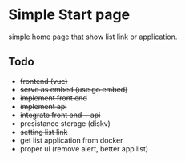 # Simple Start page
simple home page that show list link or application.

## Todo
* ~~frontend (vue)~~
* ~~serve as embed (use go embed)~~
* ~~implement front end~~
* ~~implement api~~
* ~~integrate front end + api~~
* ~~presistance storage (diskv)~~
* ~~setting  list link~~
* get list application from docker
* proper ui (remove alert, better app list)
